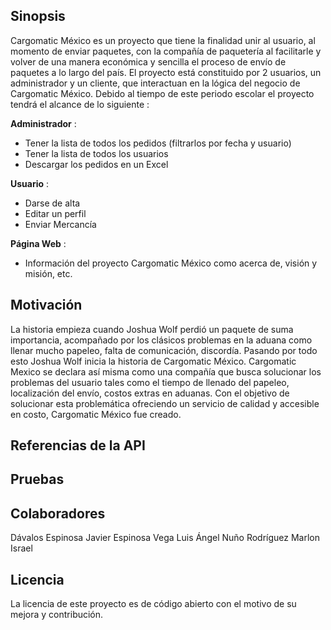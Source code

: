 ## Sinopsis

Cargomatic México es un proyecto que tiene la finalidad unir al usuario, al momento de enviar paquetes, con la compañía de paquetería al facilitarle y volver de una manera económica y sencilla el proceso de envío de paquetes a lo largo del país. El proyecto está constituido por 2 usuarios, un administrador y un cliente, que interactuan en la lógica del negocio de Cargomatic México. Debido al tiempo de este periodo escolar el proyecto tendrá el alcance de lo siguiente :

**Administrador** :
- Tener la lista de todos los pedidos (filtrarlos por fecha y usuario)
- Tener la lista de todos los usuarios
- Descargar los pedidos en un Excel

**Usuario** :
- Darse de alta
- Editar un perfil
- Enviar Mercancía

**Página Web** :
- Información del proyecto Cargomatic México como acerca de, visión y misión, etc.

## Motivación

La historia empieza cuando Joshua Wolf perdió un paquete de suma importancia, acompañado por los 
clásicos problemas en la aduana como llenar mucho papeleo, falta de comunicación, discordía. Pasando por todo esto
Joshua Wolf inicia la historia de Cargomatic México. Cargomatic Mexico se declara así misma como una compañía que busca
solucionar los problemas del usuario tales como el tiempo de llenado del papeleo, localización del envío, costos extras en aduanas. Con el objetivo de solucionar esta problemática ofreciendo un servicio de calidad y accesible en costo, Cargomatic México fue creado.

## Referencias de la API 

## Pruebas

## Colaboradores

Dávalos Espinosa Javier
Espinosa Vega Luis Ángel
Nuño Rodríguez Marlon Israel

## Licencia

La licencia de este proyecto es de código abierto con el motivo de su mejora y contribución.
